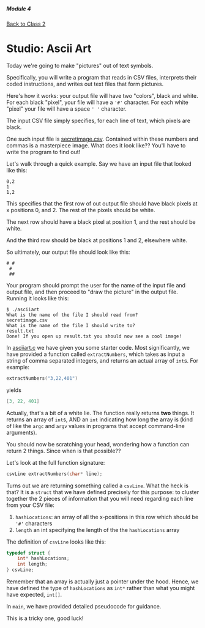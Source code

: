 ##### Module 4

[Back to Class 2](../class2)


# Studio: Ascii Art

Today we're going to make "pictures" out of text symbols.

Specifically, you will write a program that reads in CSV files, interprets their coded instructions, and writes out text files that form pictures.

Here's how it works: your output file will have two "colors", black and white. For each black "pixel", your file will have a `'#'` character. For each white "pixel" your file will have a space `' '` character. 

The input CSV file simply specifies, for each line of text, which pixels are black.

One such input file is [secretimage.csv](./secretimage.csv). Contained within these numbers and commas is a masterpiece image. What does it look like?? You'll have to write the program to find out!

Let's walk through a quick example. Say we have an input file that looked like this:
```
0,2
1
1,2
```
This specifies that the first row of out output file should have black pixels at x positions 0, and 2. The rest of the pixels should be white.

The next row should have a black pixel at position 1, and the rest should be white.

And the third row should be black at positions 1 and 2, elsewhere white.

So ultimately, our output file should look like this:
```
# #
 #
 ##
```

Your program should prompt the user for the name of the input file and output file, and then proceed to "draw the picture" in the output file. Running it looks like this:

```
$ ./asciiart
What is the name of the file I should read from?
secretimage.csv
What is the name of the file I should write to?
result.txt
Done! If you open up result.txt you should now see a cool image!
```

In [asciiart.c](./asciiart.c) we have given you some starter code. Most significantly, we have provided a function called `extractNumbers`, which takes as input a string of comma separated integers, and returns an actual array of `int`s. For example: 
```c
extractNumbers("3,22,401")
``` 
yields 
```c
[3, 22, 401]
```

Actually, that's a bit of a white lie. The function really returns **two** things. It returns an array of `int`s, AND an `int` indicating how long the array is (kind of like the `argc` and `argv` values in programs that accept command-line arguments).

You should now be scratching your head, wondering how a function can return 2 things. Since when is that possible?? 

Let's look at the full function signature:
```c
csvLine extractNumbers(char* line);
```
Turns out we are returning something called a `csvLine`. What the heck is that? It is a `struct` that we have defined precisely for this purpose: to cluster together the 2 pieces of information that you will need regarding each line from your CSV file: 
1. `hashLocations`: an array of all the x-positions in this row which should be `'#'` characters
2. `length` an int specifying the length of the the `hashLocations` array

The definition of `csvLine` looks like this:
```c
typedef struct {
    int* hashLocations;
    int length;
} csvLine;
```

Remember that an array is actually just a pointer under the hood. Hence, we have defined the type of `hashLocations` as `int*` rather than what you might have expected, `int[]`.

In `main`, we have provided detailed pseudocode for guidance.

This is a tricky one, good luck!
